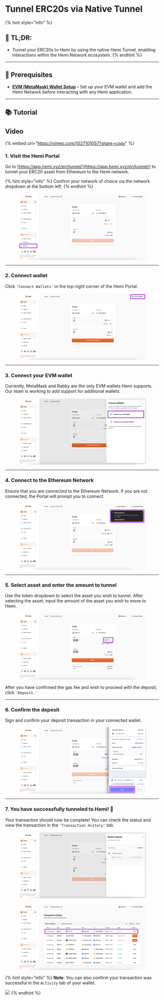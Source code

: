 # Tunnel ERC20s via Native Tunnel

{% hint style="info" %}
## 📜 **TL;DR:**

* Tunnel your ERC20s to Hemi by using the native Hemi Tunnel, enabling interactions within the Hemi Network ecosystem.
{% endhint %}

***

## 🏁 Prerequisites

* [**EVM (MetaMask) Wallet Setup**](../../tutorials/metamask-wallet-setup.md) **-** Set up your EVM wallet and add the Hemi Network before interacting with any Hemi application.

***

## 📚 Tutorial

## Video

{% embed url="https://vimeo.com/1027101057?share=copy" %}

### 1. Visit the Hemi Portal&#x20;

Go to [https://app.hemi.xyz/en/tunnel/](https://app.hemi.xyz/en/tunnel/) to tunnel your ERC20 asset from Ethereum to the Hemi network.

{% hint style="info" %}
Confirm your network of choice via the network dropdown at the bottom left.&#x20;
{% endhint %}

<figure><img src="../../../.gitbook/assets/image (105).png" alt=""><figcaption></figcaption></figure>

***

### 2. Connect wallet

Click `'Connect Wallets'`  in the top-right corner of the Hemi Portal.

<figure><img src="../../../.gitbook/assets/image (1) (2).png" alt=""><figcaption></figcaption></figure>

***

### 3. Connect your EVM wallet

Currently, MetaMask and Rabby are the only EVM wallets Hemi supports. Our team is working to add support for additional wallets.

<figure><img src="../../../.gitbook/assets/image (2) (2).png" alt=""><figcaption></figcaption></figure>

***

### 4. Connect to the Ethereum Network

Ensure that you are connected to the Ethereum Network. If you are not connected, the Portal will prompt you to connect.

<figure><img src="../../../.gitbook/assets/image (98) (1).png" alt=""><figcaption></figcaption></figure>

***

### 5. Select asset and enter the amount to tunnel

Use the token dropdown to select the asset you wish to tunnel. After selecting the asset, input the amount of the asset you wish to move to Hemi.

<figure><img src="../../../.gitbook/assets/image (100).png" alt=""><figcaption></figcaption></figure>

After you have confirmed the gas fee and wish to proceed with the deposit, click `'Deposit.'`

***

### 6. Confirm the deposit

Sign and confirm your deposit transaction in your connected wallet.

<figure><img src="../../../.gitbook/assets/image (101).png" alt=""><figcaption></figcaption></figure>

***

### 7. You have successfully tunneled to Hemi! 🎉

Your transaction should now be complete! You can check the status and view the transaction in the `'Transaction History'` tab.

<figure><img src="../../../.gitbook/assets/image (103).png" alt=""><figcaption></figcaption></figure>

<figure><img src="../../../.gitbook/assets/image (104).png" alt=""><figcaption></figcaption></figure>



{% hint style="info" %}
**Note**: You can also confirm your transaction was successful in the `Activity` tab of your wallet.

![](<../../../.gitbook/assets/image (80).png>)
{% endhint %}

